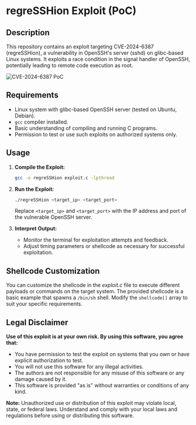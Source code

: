# regreSSHion Exploit (PoC)

## Description
This repository contains an exploit targeting CVE-2024-6387 (regreSSHion), a vulnerability in OpenSSH's server (sshd) on glibc-based Linux systems. It exploits a race condition in the signal handler of OpenSSH, potentially leading to remote code execution as root.

![CVE-2024-6387 PoC](https://github.com/xonoxitron/regreSSHion/blob/main/poc.png?raw=true)


## Requirements
- Linux system with glibc-based OpenSSH server (tested on Ubuntu, Debian).
- `gcc` compiler installed.
- Basic understanding of compiling and running C programs.
- Permission to test or use such exploits on authorized systems only.

## Usage
1. **Compile the Exploit:**
   ```bash
   gcc -o regreSSHion exploit.c -lpthread
   ```

2. **Run the Exploit:**
   ```bash
   ./regreSSHion <target_ip> <target_port>
   ```

   Replace `<target_ip>` and `<target_port>` with the IP address and port of the vulnerable OpenSSH server.

3. **Interpret Output:**
   - Monitor the terminal for exploitation attempts and feedback.
   - Adjust timing parameters or shellcode as necessary for successful exploitation.

## Shellcode Customization
You can customize the shellcode in the *exploit.c* file to execute different payloads or commands on the target system. The provided shellcode is a basic example that spawns a `/bin/sh` shell. Modify the `shellcode[]` array to suit your specific requirements.

## Legal Disclaimer
**Use of this exploit is at your own risk. By using this software, you agree that:**
- You have permission to test the exploit on systems that you own or have explicit authorization to test.
- You will not use this software for any illegal activities.
- The authors are not responsible for any misuse of this software or any damage caused by it.
- This software is provided "as is" without warranties or conditions of any kind.

**Note:** Unauthorized use or distribution of this exploit may violate local, state, or federal laws. Understand and comply with your local laws and regulations before using or distributing this software.